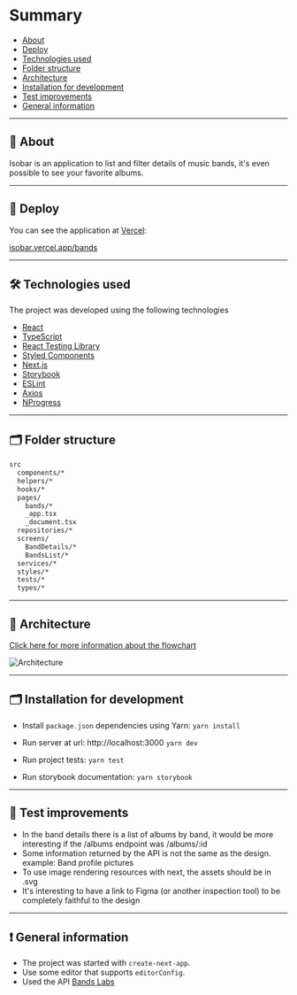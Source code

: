 # Summary

- [About](#🔖-About)
- [Deploy](#🚀-Deploy)
- [Technologies used](#🛠-Technologies-used)
- [Folder structure](#🗂-Folder-structure)
- [Architecture](#🏢-Architecture)
- [Installation for development](#🗂-Installation-for-development)
- [Test improvements](#🚧-Test-improvements)
- [General information](#❗-General-information)

---

## 🔖 About

Isobar is an application to list and filter details of music bands, it's even possible to see your favorite albums.

---

## 🚀 Deploy

You can see the application at [Vercel](https://github.com/vercel/vercel):

[isobar.vercel.app/bands](https://isobar.vercel.app/bands)

---

## 🛠 Technologies used

The project was developed using the following technologies

- [React](https://reactjs.org)
- [TypeScript](https://www.typescriptlang.org/)
- [React Testing Library](https://testing-library.com/docs/react-testing-library/intro)
- [Styled Components](https://www.styled-components.com/)
- [Next.js](https://nextjs.org/)
- [Storybook](https://storybook.js.org/)
- [ESLint](https://eslint.org/)
- [Axios](https://github.com/axios/axios)
- [NProgress](https://github.com/rstacruz/nprogress)

---

## 🗂 Folder structure

```bash
src
  components/*
  helpers/*
  hooks/*
  pages/
    bands/*
    _app.tsx
    _document.tsx
  repositories/*
  screens/
    BandDetails/*
    BandsList/*
  services/*
  styles/*
  tests/*
  types/*
```

---

## 🏢 Architecture

[Click here for more information about the flowchart](https://whimsical.com/architecture-Hy8GbFefNJhwkpjjiUBVrs)

![Architecture](https://cdn-images-1.medium.com/max/800/1*u0GKTn5QMafpDupriAz-Lg.png)

---

## 🗂 Installation for development

- Install `package.json` dependencies using Yarn:
    `yarn install`

- Run server at url: http://localhost:3000
    `yarn dev`

- Run project tests:
    `yarn test`

- Run storybook documentation:
    `yarn storybook`

---

## 🚧 Test improvements

- In the band details there is a list of albums by band, it would be more interesting if the /albums endpoint was /albums/:id
- Some information returned by the API is not the same as the design. example: Band profile pictures
- To use image rendering resources with next, the assets should be in .svg
- It's interesting to have a link to Figma (or another inspection tool) to be completely faithful to the design

---

## ❗ General information

- The project was started with `create-next-app`.
- Use some editor that supports `editorConfig`.
- Used the API [Bands Labs](https://iws-brazil-labs-iws-recruiting-bands.iwsbrazil.io/api)
